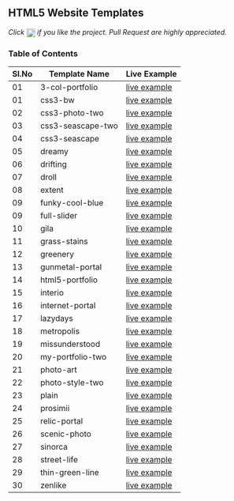 ## HTML5 Website Templates
 
*Click <img src="https://github.com/learning-zone/javascript-interview-questions/blob/master/assets/star.png" width="18" height="18" align="absmiddle" title="Star" /> if you like the project. Pull Request are highly appreciated.*

### Table of Contents


|Sl.No | Template Name | Live Example                                                              |
|------|---------------|---------------------------------------------------------------------------|
| 01   | 3-col-portfolio       | [live example](https://learning-zone.github.io/website-templates/3-col-portfolio/)|
| 01   | css3-bw       | [live example](https://learning-zone.github.io/website-templates/css3-bw/)|
| 02   | css3-photo-two       | [live example](https://learning-zone.github.io/website-templates/css3-photo-two/)|
| 03   | css3-seascape-two       | [live example](https://learning-zone.github.io/website-templates/css3-seascape-two/)|
| 04   | css3-seascape       | [live example](https://learning-zone.github.io/website-templates/css3-seascape/)|
| 05   | dreamy       | [live example](https://learning-zone.github.io/website-templates/dreamy/)|
| 06   | drifting       | [live example](https://learning-zone.github.io/website-templates/drifting/)|
| 07   | droll       | [live example](https://learning-zone.github.io/website-templates/droll/)|
| 08   | extent       | [live example](https://learning-zone.github.io/website-templates/extent/)|
| 09   | funky-cool-blue       | [live example](https://learning-zone.github.io/website-templates/funky-cool-blue/)|
| 09   | full-slider       | [live example](https://learning-zone.github.io/website-templates/full-slider/)|
| 10   | gila       | [live example](https://learning-zone.github.io/website-templates/gila/)|
| 11   | grass-stains       | [live example](https://learning-zone.github.io/website-templates/grass-stains/)|
| 12   | greenery       | [live example](https://learning-zone.github.io/website-templates/greenery/)|
| 13   | gunmetal-portal       | [live example](https://learning-zone.github.io/website-templates/gunmetal-portal/)|
| 14   | html5-portfolio       | [live example](https://learning-zone.github.io/website-templates/html5-portfolio/)|
| 15   | interio       | [live example](https://learning-zone.github.io/website-templates/interio/)|
| 16   | internet-portal       | [live example](https://learning-zone.github.io/website-templates/internet-portal/)|
| 17   | lazydays       | [live example](https://learning-zone.github.io/website-templates/lazydays/)|
| 18   | metropolis       | [live example](https://learning-zone.github.io/website-templates/metropolis/)|
| 19   | missunderstood       | [live example](https://learning-zone.github.io/website-templates/missunderstood/)|
| 20   | my-portfolio-two       | [live example](https://learning-zone.github.io/website-templates/my-portfolio-two/)|
| 21   | photo-art       | [live example](https://learning-zone.github.io/website-templates/photo-art/)|
| 22   | photo-style-two       | [live example](https://learning-zone.github.io/website-templates/photo-style-two/)|
| 23   | plain       | [live example](https://learning-zone.github.io/website-templates/plain/)|
| 24   | prosimii       | [live example](https://learning-zone.github.io/website-templates/prosimii/)|
| 25   | relic-portal       | [live example](https://learning-zone.github.io/website-templates/relic-portal/)|
| 26   | scenic-photo       | [live example](https://learning-zone.github.io/website-templates/scenic-photo/)|
| 27   | sinorca       | [live example](https://learning-zone.github.io/website-templates/sinorca/)|
| 28   | street-life       | [live example](https://learning-zone.github.io/website-templates/street-life/)|
| 29   | thin-green-line       | [live example](https://learning-zone.github.io/website-templates/thin-green-line/)|
| 30   | zenlike       | [live example](https://learning-zone.github.io/website-templates/zenlike/)|
